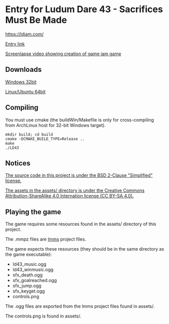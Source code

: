# Entry for Ludum Dare 43 - Sacrifices Must Be Made

https://ldjam.com/

[Entry link](https://ldjam.com/events/ludum-dare/43/$131423)

[Screenlapse video showing creation of game jam game](https://youtu.be/ExYgYxRjAL0)

## Downloads

[Windows 32bit](https://seodisparate.com/static/uploads/LD43_byStephen_BurnedKirby_Seo_Win32.zip)

[Linux/Ubuntu 64bit](https://seodisparate.com/static/uploads/LD43_byStephen_BurnedKirby_Seo_Ubuntu64.tar.gz)

## Compiling

You must use cmake (the buildWin/Makefile is only for cross-compiling from
ArchLinux host for 32-bit Windows target).

    mkdir build; cd build
    cmake -DCMAKE_BUILD_TYPE=Release ..
    make
    ./LD43

## Notices

[The source code in this project is under the BSD 2-Clause "Simplified" license.](https://github.com/Stephen-Seo/LudumDare43_SacrificesMustBeMade/blob/master/LICENSE)

[The assets in the assets/ directory is under the Creative Commons
Attribution-ShareAlike 4.0 Internation license (CC BY-SA 4.0).](https://github.com/Stephen-Seo/LudumDare43_SacrificesMustBeMade/blob/master/assets/ASSETS_LICENSE)

## Playing the game

The game requires some resources found in the assets/ directory of this project.

The .mmpz files are [lmms](https://lmms.io) project files.

The game expects these resources (they should be in the same directory as the
game executable):
 - ld43\_music.ogg
 - ld43\_winmusic.ogg
 - sfx\_death.ogg
 - sfx\_goalreached.ogg
 - sfx\_jump.ogg
 - sfx\_keyget.ogg
 - controls.png

The .ogg files are exported from the lmms project files found in assets/.

The controls.png is found in assets/.
